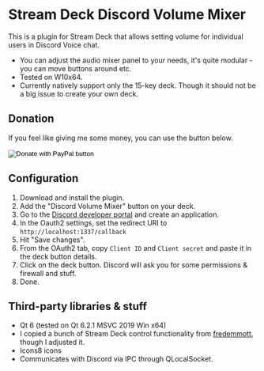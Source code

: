 # Stream Deck Discord Volume Mixer
This is a plugin for Stream Deck that allows setting volume for individual users in Discord Voice chat.

* You can adjust the audio mixer panel to your needs, it's quite modular - you can move buttons around etc.
* Tested on W10x64.
* Currently natively support only the 15-key deck. Though it should not be a big issue to create your own deck.

## Donation
If you feel like giving me some money, you can use the button below.

<form action="https://www.paypal.com/donate" method="post" target="_top">
<input type="hidden" name="hosted_button_id" value="QZC5P67TBTRX6" />
<input type="image" src="https://www.paypalobjects.com/en_US/i/btn/btn_donate_SM.gif" border="0" name="submit" title="PayPal - The safer, easier way to pay online!" alt="Donate with PayPal button" />
<img alt="" border="0" src="https://www.paypal.com/en_CZ/i/scr/pixel.gif" width="1" height="1" />
</form>


## Configuration
1. Download and install the plugin.
2. Add the "Discord Volume Mixer" button on your deck.
3. Go to the [Discord developer portal](https://discordapp.com/developers) and create an application.
4. In the Oauth2 settings, set the redirect URI to `http://localhost:1337/callback`
5. Hit "Save changes".
6. From the OAuth2 tab, copy `Client ID` and `Client secret` and paste it in the deck button details.
7. Click on the deck button. Discord will ask you for some permissions & firewall and stuff.
8. Done.

## Third-party libraries & stuff
* Qt 6 (tested on Qt 6.2.1 MSVC 2019 Win x64)
* I copied a bunch of Stream Deck control functionality from [fredemmott](https://github.com/fredemmott/StreamDeck-CPPSDK), though I adjusted it.
* Icons8 icons
* Communicates with Discord via IPC through QLocalSocket.